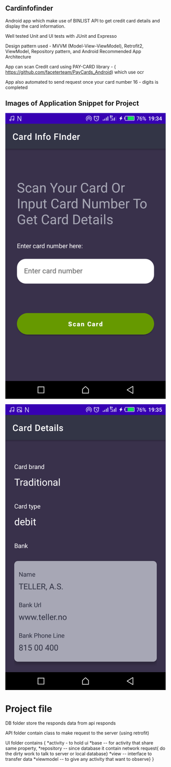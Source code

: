 ## Cardinfofinder
Android app which make use of BINLIST API to get credit card details and display the card information.

Well tested Unit and UI tests with JUnit and Expresso

Design pattern used - MVVM (Model-View-ViewModel), Retrofit2, ViewModel, Repository pattern, and Android Recommended App Architecture

App can scan Credit card using PAY-CARD library - ( https://github.com/faceterteam/PayCards_Android) which use ocr

App also automated to send request once your card number 16 - digits is completed

## Images of Application Snippet for Project

![Card Info App Image One](https://github.com/Emmanuelcookey15/images/blob/main/Screenshot_20210228-193421.png)

![Card Info App Image Two](https://github.com/Emmanuelcookey15/images/blob/main/Screenshot_20210228-193526.png)

# Project file
DB folder store the responds data from api responds

API folder contain class to make request to the server (using retrofit)

UI folder contains { *activity - to hold ui *base -- for activity that share same property, *repository -- since database it contain network request{ do the dirty work to talk to server or local database} *view -- interface to transfer data *viewmodel -- to give any activity that want to observe} }

